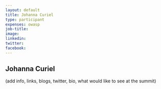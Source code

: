 ```yaml
---
layout: default
title: Johanna Curiel
type: participant
expenses: owasp
job-title:
image: 
linkedin:
twitter:
facebook:
---
```


## Johanna Curiel

(add info, links, blogs, twitter, bio, what would like to see at the summit)